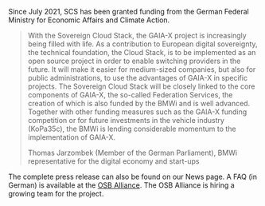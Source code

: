 Since July 2021, SCS has been granted funding from the German Federal Ministry for Economic Affairs and Climate Action.

<blockquote class="blockquote mb-3">
	<p>With the Sovereign Cloud Stack, the GAIA-X project is increasingly being filled with life. As a contribution to European digital sovereignty, the technical foundation, the Cloud Stack, is to be implemented as an open source project in order to enable switching providers in the future. It will make it easier for medium-sized companies, but also for public administrations, to use the advantages of GAIA-X in specific projects. The Sovereign Cloud Stack will be closely linked to the core components of GAIA-X, the so-called Federation Services, the creation of which is also funded by the BMWi and is well advanced. Together with other funding measures such as the GAIA-X funding competition or for future investments in the vehicle industry (KoPa35c), the BMWi is lending considerable momentum to the implementation of GAIA-X.</p>
	<footer class="blockquote-footer">Thomas Jarzombek (Member of the German Parliament), BMWi representative for the digital economy and start-ups</footer>
</blockquote>

The complete press release can also be found on our News page. A FAQ (in German) is available at the [OSB Alliance](https://osb-alliance.de/sovereign-cloud-stack-scs). The OSB Alliance is hiring a growing team for the project.